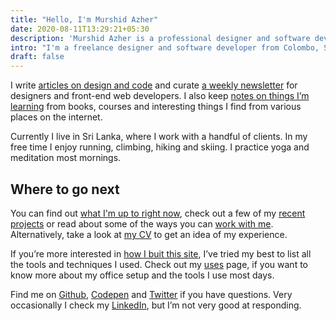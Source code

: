 ```yaml
---
title: "Hello, I'm Murshid Azher"
date: 2020-08-11T13:29:21+05:30
description: 'Murshid Azher is a professional designer and software developer from Colombo, Sri Lanka. Read technical articles and notes on design and code.'
intro: "I'm a freelance designer and software developer from Colombo, Sri Lanka."
draft: false
---
```


I write [articles on design and code](/articles/) and curate [a weekly newsletter](/newsletter/) for designers and front-end web developers. I also keep
[notes on things I’m learning](/notes/) from books, courses and interesting things I find from various places on the internet.

Currently I live in Sri Lanka, where I work with a handful of clients. In my free time I enjoy running, climbing, hiking and skiing. I practice yoga and meditation most mornings.

## Where to go next

You can find out [what I'm up to right now](/now/), check out a few of my [recent projects](/projects/) or read about some of the ways you can [work with me](/work-with-me/).
Alternatively, take a look at [my CV](pdf/murshid-azher-cv-may-20.pdf) to get an idea of my experience.

If you’re more interested in [how I buit this site](/build/), I’ve tried my best to list all the tools and techniques I used. Check out my [uses](/uses/) page, if you want to know
more about my office setup and the tools I use most days.

Find me on [Github](https://github.com/murshidazher), [Codepen](https://codepen.io/murshidazher) and [Twitter](https://twitter.com/murshidazher) if you have questions. Very
occasionally I check my [LinkedIn](https://linkedin.com/in/murshidazher), but I’m not very good at responding.
